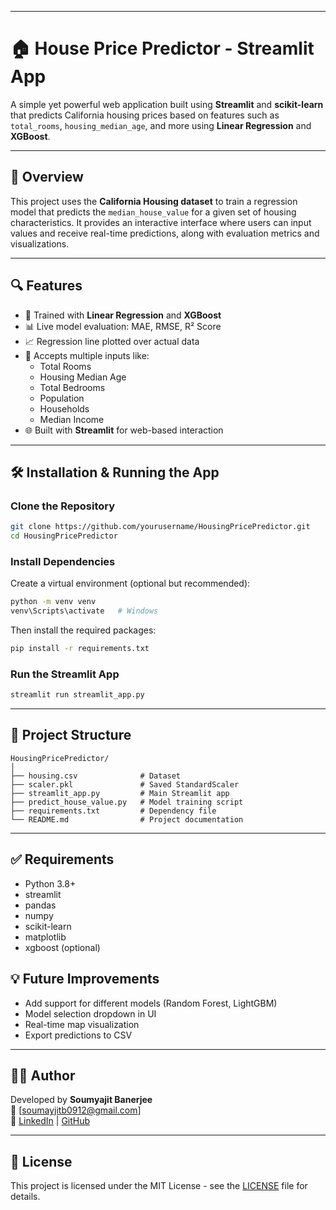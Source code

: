 

---

# 🏠 House Price Predictor - Streamlit App

A simple yet powerful web application built using **Streamlit** and **scikit-learn** that predicts California housing prices based on features such as `total_rooms`, `housing_median_age`, and more using **Linear Regression** and **XGBoost**.

---

## 🚀 Overview

This project uses the **California Housing dataset** to train a regression model that predicts the `median_house_value` for a given set of housing characteristics. It provides an interactive interface where users can input values and receive real-time predictions, along with evaluation metrics and visualizations.

---

## 🔍 Features

- 🧠 Trained with **Linear Regression** and **XGBoost**
- 📊 Live model evaluation: MAE, RMSE, R² Score
- 📈 Regression line plotted over actual data
- 🧮 Accepts multiple inputs like:
  - Total Rooms
  - Housing Median Age
  - Total Bedrooms
  - Population
  - Households
  - Median Income
- 🌐 Built with **Streamlit** for web-based interaction

---

## 🛠️ Installation & Running the App

### Clone the Repository

```bash
git clone https://github.com/yourusername/HousingPricePredictor.git
cd HousingPricePredictor
```

### Install Dependencies

Create a virtual environment (optional but recommended):

```bash
python -m venv venv
venv\Scripts\activate   # Windows
```

Then install the required packages:

```bash
pip install -r requirements.txt
```

### Run the Streamlit App

```bash
streamlit run streamlit_app.py
```

---

## 📁 Project Structure

```
HousingPricePredictor/
│
├── housing.csv              # Dataset
├── scaler.pkl               # Saved StandardScaler
├── streamlit_app.py         # Main Streamlit app
├── predict_house_value.py   # Model training script
├── requirements.txt         # Dependency file
└── README.md                # Project documentation
```

---

## ✅ Requirements

- Python 3.8+
- streamlit
- pandas
- numpy
- scikit-learn
- matplotlib
- xgboost (optional)

## 💡 Future Improvements

- Add support for different models (Random Forest, LightGBM)
- Model selection dropdown in UI
- Real-time map visualization
- Export predictions to CSV

---

## 🧑‍💻 Author

Developed by **Soumyajit Banerjee**  
📧 [soumayjitb0912@gmail.com]  
🔗 [LinkedIn](https://www.linkedin.com/in/soumyajit-banerjee-310374272/) | [GitHub](https://github.com/sukuna09github)

---

## 📝 License

This project is licensed under the MIT License - see the [LICENSE](LICENSE) file for details.


